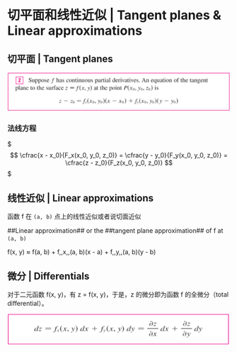 # 切平面和线性近似 | Tangent planes & Linear approximations

## 切平面 | Tangent planes

![切平面计算公式](.切平面和线性近似/切平面计算公式.png)

### 法线方程

$$$
\cfrac{x - x_0}{F_x(x_0, y_0, z_0)} = \cfrac{y - y_0}{F_y(x_0, y_0, z_0)} = \cfrac{z - z_0}{F_z(x_0, y_0, z_0)}
$$$

## 线性近似 | Linear approximations

函数 f 在 ``(a, b)`` 点上的线性近似或者说切面近似

##Linear approximation## or the ##tangent plane approximation## of f at ``(a, b)``

f(x, y) ≈ f(a, b) + f,,x,,(a, b)(x - a) + f,,y,,(a, b)(y - b)

## 微分 | Differentials

对于二元函数 f(x, y)，有 z = f(x, y)，于是，z 的微分即为函数 f 的全微分（total differential）。

![切平面计算公式](.切平面和线性近似/微分.png)
